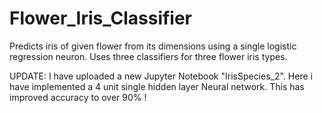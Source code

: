 # Flower_Iris_Classifier
Predicts iris of given flower from its dimensions using a single logistic regression neuron.
Uses three classifiers for three flower iris types.

UPDATE: I have uploaded a new Jupyter Notebook "IrisSpecies_2". Here i have implemented a 4 unit single hidden layer Neural network.
This has improved accuracy to over 90% !
